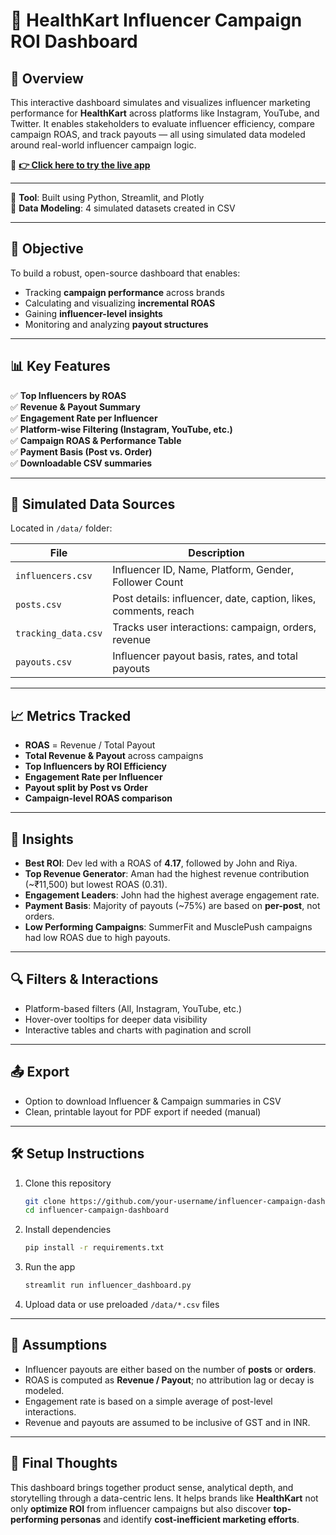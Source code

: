 # 💼 HealthKart Influencer Campaign ROI Dashboard

## 📌 Overview

This interactive dashboard simulates and visualizes influencer marketing performance for **HealthKart** across platforms like Instagram, YouTube, and Twitter. It enables stakeholders to evaluate influencer efficiency, compare campaign ROAS, and track payouts — all using simulated data modeled around real-world influencer campaign logic.

🔗 **[👉 Click here to try the live app](https://influencer-campaign-dashboard-v2-fhsubfxmnqfz26qqww63sy.streamlit.app/)**  

----

📁 **Tool**: Built using Python, Streamlit, and Plotly  
🧪 **Data Modeling**: 4 simulated datasets created in CSV

---

## 🎯 Objective

To build a robust, open-source dashboard that enables:

- Tracking **campaign performance** across brands
- Calculating and visualizing **incremental ROAS**
- Gaining **influencer-level insights**
- Monitoring and analyzing **payout structures**

---

## 📊 Key Features

✅ **Top Influencers by ROAS**  
✅ **Revenue & Payout Summary**  
✅ **Engagement Rate per Influencer**  
✅ **Platform-wise Filtering (Instagram, YouTube, etc.)**  
✅ **Campaign ROAS & Performance Table**  
✅ **Payment Basis (Post vs. Order)**  
✅ **Downloadable CSV summaries**

---

## 📁 Simulated Data Sources

Located in `/data/` folder:

| File | Description |
|------|-------------|
| `influencers.csv` | Influencer ID, Name, Platform, Gender, Follower Count |
| `posts.csv` | Post details: influencer, date, caption, likes, comments, reach |
| `tracking_data.csv` | Tracks user interactions: campaign, orders, revenue |
| `payouts.csv` | Influencer payout basis, rates, and total payouts |

---

## 📈 Metrics Tracked

- **ROAS** = Revenue / Total Payout  
- **Total Revenue & Payout** across campaigns  
- **Top Influencers by ROI Efficiency**  
- **Engagement Rate per Influencer**  
- **Payout split by Post vs Order**  
- **Campaign-level ROAS comparison**

---

## 🧠 Insights

- **Best ROI**: Dev led with a ROAS of **4.17**, followed by John and Riya.
- **Top Revenue Generator**: Aman had the highest revenue contribution (~₹11,500) but lowest ROAS (0.31).
- **Engagement Leaders**: John had the highest average engagement rate.
- **Payment Basis**: Majority of payouts (~75%) are based on **per-post**, not orders.
- **Low Performing Campaigns**: SummerFit and MusclePush campaigns had low ROAS due to high payouts.

---

## 🔍 Filters & Interactions

- Platform-based filters (All, Instagram, YouTube, etc.)
- Hover-over tooltips for deeper data visibility
- Interactive tables and charts with pagination and scroll

---

## 📤 Export

- Option to download Influencer & Campaign summaries in CSV
- Clean, printable layout for PDF export if needed (manual)

---

## 🛠 Setup Instructions

1. Clone this repository  
   ```bash
   git clone https://github.com/your-username/influencer-campaign-dashboard.git
   cd influencer-campaign-dashboard
   ```

2. Install dependencies  
   ```bash
   pip install -r requirements.txt
   ```

3. Run the app  
   ```bash
   streamlit run influencer_dashboard.py
   ```

4. Upload data or use preloaded `/data/*.csv` files

---

## 📌 Assumptions

- Influencer payouts are either based on the number of **posts** or **orders**.
- ROAS is computed as **Revenue / Payout**; no attribution lag or decay is modeled.
- Engagement rate is based on a simple average of post-level interactions.
- Revenue and payouts are assumed to be inclusive of GST and in INR.

---


## 🧠 Final Thoughts

This dashboard brings together product sense, analytical depth, and storytelling through a data-centric lens. It helps brands like **HealthKart** not only **optimize ROI** from influencer campaigns but also discover **top-performing personas** and identify **cost-inefficient marketing efforts**.
